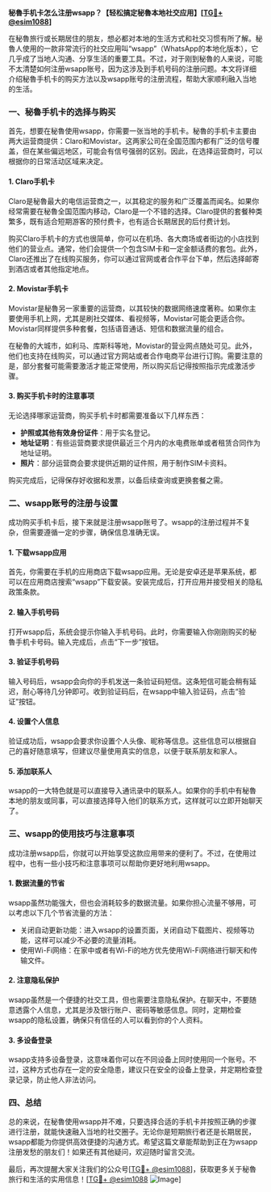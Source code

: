 **秘魯手机卡怎么注册wsapp？【轻松搞定秘魯本地社交应用】[[TG💪+ @esim1088](https://t.me/s/esim1088)]**

在秘魯旅行或长期居住的朋友，想必都对本地的生活方式和社交习惯有所了解。秘魯人使用的一款非常流行的社交应用叫“wsapp”（WhatsApp的本地化版本），它几乎成了当地人沟通、分享生活的重要工具。不过，对于刚到秘魯的人来说，可能不太清楚如何注册wsapp账号，因为这涉及到手机号码的注册问题。本文将详细介绍秘魯手机卡的购买方法以及wsapp账号的注册流程，帮助大家顺利融入当地的生活。

### **一、秘魯手机卡的选择与购买**

首先，想要在秘魯使用wsapp，你需要一张当地的手机卡。秘魯的手机卡主要由两大运营商提供：Claro和Movistar。这两家公司在全国范围内都有广泛的信号覆盖，但在某些偏远地区，可能会有信号强弱的区别。因此，在选择运营商时，可以根据你的日常活动区域来决定。

#### **1. Claro手机卡**
Claro是秘魯最大的电信运营商之一，以其稳定的服务和广泛覆盖而闻名。如果你经常需要在秘魯全国范围内移动，Claro是一个不错的选择。Claro提供的套餐种类繁多，既有适合短期游客的预付费卡，也有适合长期居民的后付费计划。

购买Claro手机卡的方式也很简单，你可以在机场、各大商场或者街边的小店找到他们的营业点。通常，他们会提供一个包含SIM卡和一定金额话费的套包。此外，Claro还推出了在线购买服务，你可以通过官网或者合作平台下单，然后选择邮寄到酒店或者其他指定地点。

#### **2. Movistar手机卡**
Movistar是秘魯另一家重要的运营商，以其较快的数据网络速度著称。如果你主要使用手机上网，尤其是刷社交媒体、看视频等，Movistar可能会更适合你。Movistar同样提供多种套餐，包括语音通话、短信和数据流量的组合。

在秘魯的大城市，如利马、库斯科等地，Movistar的营业网点随处可见。此外，他们也支持在线购买，可以通过官方网站或者合作电商平台进行订购。需要注意的是，部分套餐可能需要激活才能正常使用，所以购买后记得按照指示完成激活步骤。

#### **3. 购买手机卡时的注意事项**
无论选择哪家运营商，购买手机卡时都需要准备以下几样东西：
- **护照或其他有效身份证件**：用于实名登记。
- **地址证明**：有些运营商要求提供最近三个月内的水电费账单或者租赁合同作为地址证明。
- **照片**：部分运营商会要求提供近期的证件照，用于制作SIM卡资料。

购买完成后，记得保存好收据和发票，以备后续查询或更换套餐之需。

### **二、wsapp账号的注册与设置**

成功购买手机卡后，接下来就是注册wsapp账号了。wsapp的注册过程并不复杂，但需要遵循一定的步骤，确保信息准确无误。

#### **1. 下载wsapp应用**
首先，你需要在手机的应用商店下载wsapp应用。无论是安卓还是苹果系统，都可以在应用商店搜索“wsapp”下载安装。安装完成后，打开应用并接受相关的隐私政策条款。

#### **2. 输入手机号码**
打开wsapp后，系统会提示你输入手机号码。此时，你需要输入你刚刚购买的秘魯手机卡号码。输入完成后，点击“下一步”按钮。

#### **3. 验证手机号码**
输入号码后，wsapp会向你的手机发送一条验证码短信。这条短信可能会稍有延迟，耐心等待几分钟即可。收到验证码后，在wsapp中输入验证码，点击“验证”按钮。

#### **4. 设置个人信息**
验证成功后，wsapp会要求你设置个人头像、昵称等信息。这些信息可以根据自己的喜好随意填写，但建议尽量使用真实的信息，以便于联系朋友和家人。

#### **5. 添加联系人**
wsapp的一大特色就是可以直接导入通讯录中的联系人。如果你的手机中有秘魯本地的朋友或同事，可以直接选择导入他们的联系方式，这样就可以立即开始聊天了。

### **三、wsapp的使用技巧与注意事项**

成功注册wsapp后，你就可以开始享受这款应用带来的便利了。不过，在使用过程中，也有一些小技巧和注意事项可以帮助你更好地利用wsapp。

#### **1. 数据流量的节省**
wsapp虽然功能强大，但也会消耗较多的数据流量。如果你担心流量不够用，可以考虑以下几个节省流量的方法：
- 关闭自动更新功能：进入wsapp的设置页面，关闭自动下载图片、视频等功能，这样可以减少不必要的流量消耗。
- 使用Wi-Fi网络：在家中或者有Wi-Fi的地方优先使用Wi-Fi网络进行聊天和传输文件。

#### **2. 注意隐私保护**
wsapp虽然是一个便捷的社交工具，但也需要注意隐私保护。在聊天中，不要随意透露个人信息，尤其是涉及银行账户、密码等敏感信息。同时，定期检查wsapp的隐私设置，确保只有信任的人可以看到你的个人资料。

#### **3. 多设备登录**
wsapp支持多设备登录，这意味着你可以在不同设备上同时使用同一个账号。不过，这种方式也存在一定的安全隐患，建议只在安全的设备上登录，并定期检查登录记录，防止他人非法访问。

### **四、总结**

总的来说，在秘魯使用wsapp并不难，只要选择合适的手机卡并按照正确的步骤进行注册，就能快速融入当地的社交圈子。无论你是短期旅行者还是长期居民，wsapp都能为你提供高效便捷的沟通方式。希望这篇文章能帮助到正在为wsapp注册发愁的朋友们！如果还有其他疑问，欢迎随时留言交流。

最后，再次提醒大家关注我们的公众号[[TG💪+ @esim1088](https://t.me/s/esim1088)]，获取更多关于秘魯旅行和生活的实用信息！[[TG💪+ @esim1088](https://t.me/s/esim1088) ![Image](https://i.postimg.cc/4NQfJmqS/Snipaste-2025-05-13-00-14-12.png)]